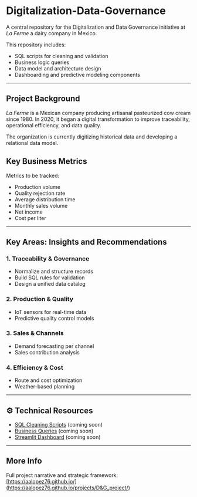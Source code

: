 # Digitalization-Data-Governance
A central repository for the Digitalization and Data Governance initiative at *La Ferme* a dairy company in Mexico.

This repository includes:
- SQL scripts for cleaning and validation
- Business logic queries
- Data model and architecture design
- Dashboarding and predictive modeling components
  
---

## Project Background

*La Ferme* is a Mexican company producing artisanal pasteurized cow cream since 1980. In 2020, it began a digital transformation to improve traceability, operational efficiency, and data quality.

The organization is currently digitizing historical data and developing a relational data model.

## Key Business Metrics

Metrics to be tracked:
- Production volume
- Quality rejection rate
- Average distribution time
- Monthly sales volume
- Net income
- Cost per liter

---

## Key Areas: Insights and Recommendations

### 1. Traceability & Governance
- Normalize and structure records
- Build SQL rules for validation
- Design a unified data catalog

### 2. Production & Quality
- IoT sensors for real-time data
- Predictive quality control models

### 3. Sales & Channels
- Demand forecasting per channel
- Sales contribution analysis

### 4. Efficiency & Cost
- Route and cost optimization
- Weather-based planning

---

## ⚙️ Technical Resources

- [SQL Cleaning Scripts](scripts/sql_cleaning.md) (coming soon) 
- [Business Queries](scripts/business_queries.md) (coming soon) 
- [Streamlit Dashboard](link/to/dashboard) (coming soon)

---

## More Info

Full project narrative and strategic framework:  
[https://aalopez76.github.io/](https://aalopez76.github.io/projects/D&G_project/)
